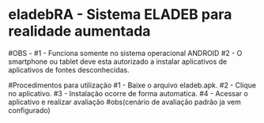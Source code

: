 # eladebRA - Sistema ELADEB para realidade aumentada 
#OBS - 
#1 - Funciona somente no sistema operacional ANDROID
#2 - O smartphone ou tablet deve esta autorizado a instalar aplicativos de aplicativos de fontes desconhecidas.

#Procedimentos para utilização
#1 - Baixe o arquivo eladeb.apk.
#2 - Clique no aplicativo.
#3 - Instalação ocorre de forma automatica.
#4 - Acessar o aplicativo e realizar avaliação
#obs(cenário de avaliação padrão ja vem configurado)
